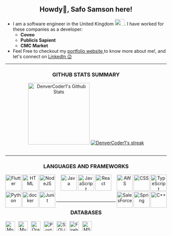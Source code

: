 <h2 align="center"> Howdy👋, Safo Samson here! </h2>

* I am a software engineer in the United Kingdom <img src="https://upload.wikimedia.org/wikipedia/en/a/ae/Flag_of_the_United_Kingdom.svg" alt="UK Flag" width="30" height="20" />. I have worked for these companies as a developer:
  * <b>Coveo</b>
  * <b>Publicis Sapient</b> 
  * <b>CMC Market</b>
* Feel Free to checkout my <a href="https://safosamson.me/about" target="_blank"> portfolio website </a> to know more about me!, and let's connect on <a href="https://www.linkedin.com/in/safosamson/" target="_blank"> LinkedIn 😉</a>

<!--
  <a href="https://github.com/Safo-Samson?tab=repositories&sort=stargazers">
    <img alt="total stars" title="Total stars on GitHub" src="https://custom-icon-badges.demolab.com/github/stars/Safo-Samson?color=55960c&style=for-the-badge&labelColor=488207&logo=star"/></a>
  <a href="https://github.com/Safo-Samson?tab=followers">
    <img alt="followers" title="Follow me on Github" src="https://custom-icon-badges.demolab.com/github/followers/Safo-Samson?color=236ad3&labelColor=1155ba&style=for-the-badge&logo=person-add&label=Follow&logoColor=white"/></a>
  <a href="https://github.com/Safo-Samson/Simple-View-Counter">
    <img alt="views" title="GitHub profile views" src="https://freshidea.com/jonah/app/DenverCoder1-profile-views"/></a>
-->
---
  

<h3 align="center">GITHUB STATS SUMMARY</h3>
<div align="center">
  <a href="https://github.com/anuraghazra/github-readme-stats"><img alt="DenverCoder1's Github Stats" src="https://denvercoder1-github-readme-stats.vercel.app/api/?username=Safo-Samson&show_icons=true&include_all_commits=true&count_private=true&theme=react&hide_border=true&bg_color=1F222E&title_color=F85D7F&icon_color=F8D866&rank_icon=github" height="192px" /></a>
  <a href="https://github.com/DenverCoder1/github-readme-streak-stats">    <img title="🔥 Get streak stats for your profile at git.io/streak-stats" alt="DenverCoder1's streak" src="https://github-readme-streak-stats-9m8ugfa77-denvercoder1.vercel.app/?user=Safo-Samson&theme=monokai-metallian&hide_border=true" /></a>
 
</div>

  <br/>

---
<h3 align="center">LANGUAGES AND FRAMEWORKS</h3>

<div align="center">
  <img alt="Java" width="50px"  src="https://cdn.jsdelivr.net/gh/devicons/devicon@latest/icons/java/java-original-wordmark.svg"/>
  <img  alt="JavaScript" width="50px"  src="https://cdn.jsdelivr.net/gh/devicons/devicon@latest/icons/javascript/javascript-original.svg"/>
  <img  alt="React" width="50px"  src="https://cdn.jsdelivr.net/gh/devicons/devicon@latest/icons/react/react-original-wordmark.svg"/>
  <img  align="right"alt="TypeScript" width="50px"  src="https://cdn.jsdelivr.net/gh/devicons/devicon@latest/icons/typescript/typescript-original.svg"/>
  <img  align="left"alt="Flutter" width="50px" s src="https://cdn.jsdelivr.net/gh/devicons/devicon@latest/icons/flutter/flutter-original.svg"/>
  <img  align="left" alt="HTML" width="50px"  src="https://cdn.jsdelivr.net/gh/devicons/devicon@latest/icons/html5/html5-plain-wordmark.svg"/>
  <img align="right" alt="CSS" width="50px"  src="https://cdn.jsdelivr.net/gh/devicons/devicon@latest/icons/css3/css3-plain-wordmark.svg"/>
  <img align="right" alt="AWS" width="50px"  src="https://cdn.jsdelivr.net/gh/devicons/devicon@latest/icons/amazonwebservices/amazonwebservices-original-wordmark.svg"/>
  <img align="left"alt="NodeJS" width="50px"  src="https://cdn.jsdelivr.net/gh/devicons/devicon@latest/icons/nodejs/nodejs-plain-wordmark.svg"/>
  <img  align="left"alt="Python" width="50px"  src="https://cdn.jsdelivr.net/gh/devicons/devicon@latest/icons/python/python-original-wordmark.svg"/>
  <img align="right"alt="C++" width="50px"  src="https://cdn.jsdelivr.net/gh/devicons/devicon@latest/icons/cplusplus/cplusplus-original.svg"/>
   <img align="right"alt="Spring" width="50px"  src="https://cdn.jsdelivr.net/gh/devicons/devicon@latest/icons/spring/spring-original.svg" />
   <img align="left"alt="docker" width="50px"  src="https://cdn.jsdelivr.net/gh/devicons/devicon@latest/icons/docker/docker-plain-wordmark.svg" />
   <img align="left"alt="Junit" width="50px" src="https://cdn.jsdelivr.net/gh/devicons/devicon@latest/icons/junit/junit-plain-wordmark.svg" />
    <img align="right"alt="SalesForce" width="50px"  src="https://cdn.jsdelivr.net/gh/devicons/devicon@latest/icons/salesforce/salesforce-original.svg" />
          
</div>
<br/>
<hr>

<h3 align="center">DATABASES</h3>

<div style="display: flex; flex-wrap: wrap; gap: 10px;" align="center">
    <a href="#"><img alt="MongoDB" src="https://img.shields.io/badge/MongoDB-4ea94b.svg?logo=mongodb&logoColor=white" style="height: 30px;"></a>
    <a href="#"><img alt="MySQL" src="https://img.shields.io/badge/MySQL-00f.svg?logo=mysql&logoColor=white" style="height: 30px;"></a>
    <a href="#"><img alt="Oracle" src="https://img.shields.io/badge/Oracle-F00000.svg?logo=oracle&logoColor=white" style="height: 30px;"></a>
    <a href="#"><img alt="PostgreSQL" src="https://img.shields.io/badge/PostgreSQL-316192.svg?logo=postgresql&logoColor=white" style="height: 30px;"></a>
    <a href="#"><img alt="SQLite" src="https://img.shields.io/badge/SQLite-07405e.svg?logo=sqlite&logoColor=white" style="height: 30px;"></a>
    <a href="#"><img alt="Firebase" src="https://img.shields.io/badge/Firebase-ffca28.svg?logo=firebase&logoColor=black" style="height: 30px;"></a>
    <a href="#"><img alt="MSSQL" src="https://img.shields.io/badge/MSSQL-CC2927.svg?logo=microsoftsqlserver&logoColor=white" style="height: 30px;"></a>
</div>

            
<br/>


  
<!--  <a href="https://github.com/ashutosh00710/github-readme-activity-graph"><img alt="Samson's Activity Graph" src="https://github-readme-activity-graph.vercel.app/graph/?username=Safo-Samson&bg_color=1F222E&color=F8D866&line=F85D7F&point=FFFFFF&hide_border=true" /></a> -- >

